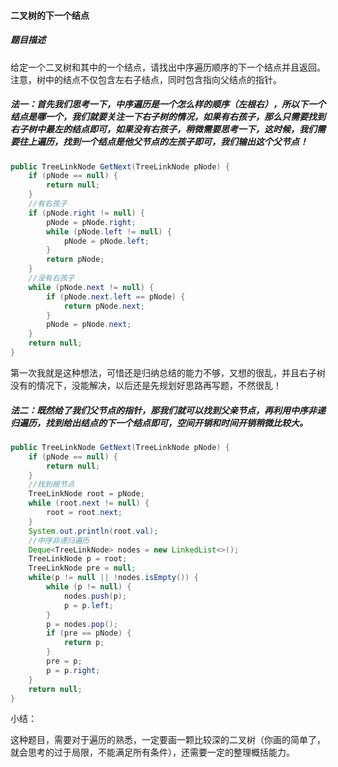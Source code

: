 #### 二叉树的下一个结点

##### 题目描述

给定一个二叉树和其中的一个结点，请找出中序遍历顺序的下一个结点并且返回。注意，树中的结点不仅包含左右子结点，同时包含指向父结点的指针。

<!--more-->

##### 法一：首先我们思考一下，中序遍历是一个怎么样的顺序（左根右），所以下一个结点是哪一个，我们就要关注一下右子树的情况，如果有右孩子，那么只需要找到右子树中最左的结点即可，如果没有右孩子，稍微需要思考一下，这时候，我们需要往上遍历，找到一个结点是他父节点的左孩子即可，我们输出这个父节点！

```java
public TreeLinkNode GetNext(TreeLinkNode pNode) {
    if (pNode == null) {
        return null;
    }
    //有右孩子
    if (pNode.right != null) {
        pNode = pNode.right;
        while (pNode.left != null) {
            pNode = pNode.left;
        }
        return pNode;
    }
    //没有右孩子
    while (pNode.next != null) {
        if (pNode.next.left == pNode) {
            return pNode.next;
        }
        pNode = pNode.next;
    }
    return null;
}
```

第一次我就是这种想法，可惜还是归纳总结的能力不够，又想的很乱，并且右子树没有的情况下，没能解决，以后还是先规划好思路再写题，不然很乱！

##### 法二：既然给了我们父节点的指针，那我们就可以找到父亲节点，再利用中序非递归遍历，找到给出结点的下一个结点即可，空间开销和时间开销稍微比较大。

```java
public TreeLinkNode GetNext(TreeLinkNode pNode) {
    if (pNode == null) {
        return null;
    }
    //找到根节点
    TreeLinkNode root = pNode;
    while (root.next != null) {
        root = root.next;
    }
    System.out.println(root.val);
    //中序非递归遍历
    Deque<TreeLinkNode> nodes = new LinkedList<>();
    TreeLinkNode p = root;
    TreeLinkNode pre = null;
    while(p != null || !nodes.isEmpty()) {
        while (p != null) {
            nodes.push(p);
            p = p.left;
        }
        p = nodes.pop();
        if (pre == pNode) {
            return p;
        }
        pre = p;
        p = p.right;
    }
    return null;
}
```

小结：

这种题目，需要对于遍历的熟悉，一定要画一颗比较深的二叉树（你画的简单了，就会思考的过于局限，不能满足所有条件），还需要一定的整理概括能力。